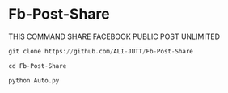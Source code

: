 # Fb-Post-Share
THIS COMMAND SHARE FACEBOOK PUBLIC POST UNLIMITED 

```python
git clone https://github.com/ALI-JUTT/Fb-Post-Share

cd Fb-Post-Share

python Auto.py

``` 
